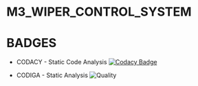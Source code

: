 # M3_WIPER_CONTROL_SYSTEM

# BADGES

* CODACY - Static Code Analysis
[![Codacy Badge](https://app.codacy.com/project/badge/Grade/dc5f153a4149421794b6c2ee25fa1689)](https://www.codacy.com/gh/VIGNESH8629/M3_WIPER_CONTROL_SYSTEM/dashboard?utm_source=github.com&amp;utm_medium=referral&amp;utm_content=VIGNESH8629/M3_WIPER_CONTROL_SYSTEM&amp;utm_campaign=Badge_Grade)

* CODIGA - Static Analysis
![Quality](https://api.codiga.io/project/33394/status/svg)

